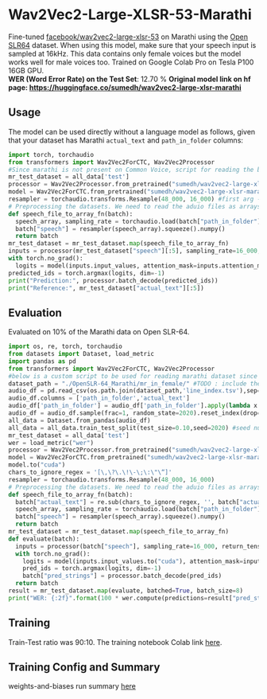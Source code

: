 # Wav2Vec2-Large-XLSR-53-Marathi
Fine-tuned [facebook/wav2vec2-large-xlsr-53](https://huggingface.co/facebook/wav2vec2-large-xlsr-53) on Marathi using the [Open SLR64](http://openslr.org/64/) dataset. When using this model, make sure that your speech input is sampled at 16kHz. This data contains only female voices but the model works well for male voices too. Trained on Google Colab Pro on Tesla P100 16GB GPU.<br>
**WER (Word Error Rate) on the Test Set**: 12.70 %
**Original model link on hf page: https://huggingface.co/sumedh/wav2vec2-large-xlsr-marathi**

## Usage
The model can be used directly without a language model as follows, given that your dataset has Marathi `actual_text` and `path_in_folder` columns:
```python
import torch, torchaudio
from transformers import Wav2Vec2ForCTC, Wav2Vec2Processor
#Since marathi is not present on Common Voice, script for reading the below dataset can be picked up from the eval script below
mr_test_dataset = all_data['test']
processor = Wav2Vec2Processor.from_pretrained("sumedh/wav2vec2-large-xlsr-marathi") 
model = Wav2Vec2ForCTC.from_pretrained("sumedh/wav2vec2-large-xlsr-marathi") 
resampler = torchaudio.transforms.Resample(48_000, 16_000) #first arg - input sample, second arg - output sample
# Preprocessing the datasets. We need to read the aduio files as arrays
def speech_file_to_array_fn(batch):
  speech_array, sampling_rate = torchaudio.load(batch["path_in_folder"])
  batch["speech"] = resampler(speech_array).squeeze().numpy()
  return batch
mr_test_dataset = mr_test_dataset.map(speech_file_to_array_fn)
inputs = processor(mr_test_dataset["speech"][:5], sampling_rate=16_000, return_tensors="pt", padding=True)
with torch.no_grad():
  logits = model(inputs.input_values, attention_mask=inputs.attention_mask).logits
predicted_ids = torch.argmax(logits, dim=-1)
print("Prediction:", processor.batch_decode(predicted_ids))
print("Reference:", mr_test_dataset["actual_text"][:5])
```
## Evaluation
Evaluated on 10% of the Marathi data on Open SLR-64.
```python
import os, re, torch, torchaudio
from datasets import Dataset, load_metric
import pandas as pd
from transformers import Wav2Vec2ForCTC, Wav2Vec2Processor
#below is a custom script to be used for reading marathi dataset since its not present on the Common Voice
dataset_path = "./OpenSLR-64_Marathi/mr_in_female/" #TODO : include the path of the dataset extracted from http://openslr.org/64/
audio_df = pd.read_csv(os.path.join(dataset_path,'line_index.tsv'),sep='\t',header=None)
audio_df.columns = ['path_in_folder','actual_text']
audio_df['path_in_folder'] = audio_df['path_in_folder'].apply(lambda x: dataset_path + x + '.wav')
audio_df = audio_df.sample(frac=1, random_state=2020).reset_index(drop=True) #seed number is important for reproducibility of WER score
all_data = Dataset.from_pandas(audio_df)
all_data = all_data.train_test_split(test_size=0.10,seed=2020) #seed number is important for reproducibility of WER score
mr_test_dataset = all_data['test']
wer = load_metric("wer")
processor = Wav2Vec2Processor.from_pretrained("sumedh/wav2vec2-large-xlsr-marathi")
model = Wav2Vec2ForCTC.from_pretrained("sumedh/wav2vec2-large-xlsr-marathi") 
model.to("cuda")
chars_to_ignore_regex = '[\,\?\.\!\-\;\:\"\“]' 
resampler = torchaudio.transforms.Resample(48_000, 16_000)
# Preprocessing the datasets. We need to read the aduio files as arrays
def speech_file_to_array_fn(batch):
  batch["actual_text"] = re.sub(chars_to_ignore_regex, '', batch["actual_text"]).lower()
  speech_array, sampling_rate = torchaudio.load(batch["path_in_folder"])
  batch["speech"] = resampler(speech_array).squeeze().numpy()
  return batch
mr_test_dataset = mr_test_dataset.map(speech_file_to_array_fn)
def evaluate(batch):
  inputs = processor(batch["speech"], sampling_rate=16_000, return_tensors="pt", padding=True)
  with torch.no_grad():
    logits = model(inputs.input_values.to("cuda"), attention_mask=inputs.attention_mask.to("cuda")).logits
    pred_ids = torch.argmax(logits, dim=-1)
    batch["pred_strings"] = processor.batch_decode(pred_ids)
  return batch
result = mr_test_dataset.map(evaluate, batched=True, batch_size=8)
print("WER: {:2f}".format(100 * wer.compute(predictions=result["pred_strings"], references=result["actual_text"])))
```
## Training
Train-Test ratio was 90:10.
The training notebook Colab link [here](https://colab.research.google.com/drive/1wX46fjExcgU5t3AsWhSPTipWg_aMDg2f?usp=sharing).

## Training Config and Summary 
weights-and-biases run summary [here](https://wandb.ai/wandb/xlsr/runs/3itdhtb8/overview?workspace=user-sumedhkhodke)
